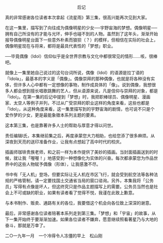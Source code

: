 <p align="center">后记</p>

真的非常感谢各位读者本次拿起《流星雨》第三集，很高兴能再次见到大家。

在这一集里，描写到了向往成为偶像明星的少女──宇野宙海的梦想。偶像明星──拥有自己所没有的才能与光环，伸手也碰不到的人物。虽然到了这年头，渐渐开始报导偶像明星台面下一些意外朴素而狼狈（？）的模样，但相信在实际的社会上，偶像明星现在与将来，都将是最具代表性的「梦想」职业。

──毕竟偶像（Idol）信仰似乎是全世界宗教与文化中都很常见的情形……咳，很棒吧。

就像上一集里她自己说过的这句台词所说，偶像（Idol）的语源是拉丁语的「Idola」，最基本的字义是「偶像」。偶像崇拜的那种偶像，也就是将各种没有实体，但许多人心中都有一定想像的事物，制作成具体的「像」。说到偶像，我想很多人都会想到擅长唱歌跳舞的艺人，但从语源来说，凡是信仰与崇拜的对象，都是「Idol」。在第一集的后记中提到「梦想」时，我把职棒球员、偶像明星、漫画家、太空人等例子并列，不过从广受崇拜的职业这样的角度来看，这些也都是「Idol」，从这种角度来看，这一集里描写到的宇野宙海的剧情，也可说不只是个爱作梦的少女，更是最能象徵本系列主题的要素。

这本第三集，也是靠著许多人士的帮助与厚意才得以问世。

责任编辑I氏，本集继前集之后，再度承蒙您大力相助，也给您添了很多麻烦。从深夜到天亮的送印准备作业，让我有点想起了高中时代的校庆。

插画师珈琲贵族老师，和之前一样为本作提供了美妙的插画。当封面插画送到的时候，就让我「喔喔！」地感受到一种想像化为实体的兴奋。每次都承蒙您为作品世界中的这些人物赋予偶像（形体），让我感激不尽。

书中有「无人机」登场，但要实际让无人机在市区飞行，就会受到航空法等各种法规的严格管制，请一定要找国土交通省当局的窗口谘询。另外，本集我将「公务员」写得有点像是坏人，但这终究只是作品主题描写上的需要。公务员当然也是社会上不可或缺的职业，如果有读者看了觉得不悦，我谨在此致上歉意。

与本书制作、贩卖、通路有关的各位，我要借这个机会向各位致上深深的谢意。

最后，非常感谢各位读者陪著本系列走到第三集。「梦想」和「宇宙」的故事，从下一集开始终于要渐渐加速。如果各位读者不嫌弃，愿意继续照看著星乃与大地的奋斗，那就是万幸了。

二○一九年一月　一个冷得令人冻僵的早上　松山刚

